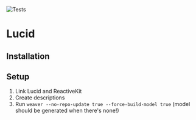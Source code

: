 ![Tests](https://github.com/scribd/Lucid/workflows/Run%20Tests/badge.svg)

# Lucid

## Installation

## Setup

1. Link Lucid and ReactiveKit
2. Create descriptions
3. Run `weaver --no-repo-update true --force-build-model true` (model should be generated when there's none!)
